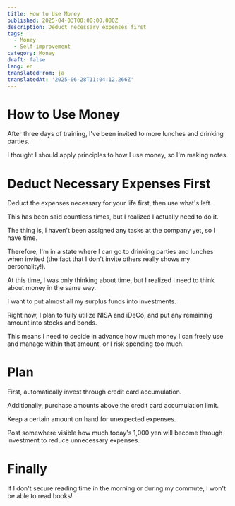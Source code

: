```yaml
---
title: How to Use Money
published: 2025-04-03T00:00:00.000Z
description: Deduct necessary expenses first
tags:
  - Money
  - Self-improvement
category: Money
draft: false
lang: en
translatedFrom: ja
translatedAt: '2025-06-28T11:04:12.266Z'
---
```

# How to Use Money

After three days of training, I've been invited to more lunches and drinking parties.

I thought I should apply principles to how I use money, so I'm making notes.

# Deduct Necessary Expenses First

Deduct the expenses necessary for your life first, then use what's left.

This has been said countless times, but I realized I actually need to do it.

The thing is, I haven't been assigned any tasks at the company yet, so I have time.

Therefore, I'm in a state where I can go to drinking parties and lunches when invited (the fact that I don't invite others really shows my personality!).

At this time, I was only thinking about time, but I realized I need to think about money in the same way.

I want to put almost all my surplus funds into investments.

Right now, I plan to fully utilize NISA and iDeCo, and put any remaining amount into stocks and bonds.

This means I need to decide in advance how much money I can freely use and manage within that amount, or I risk spending too much.

# Plan

First, automatically invest through credit card accumulation.

Additionally, purchase amounts above the credit card accumulation limit.

Keep a certain amount on hand for unexpected expenses.

Post somewhere visible how much today's 1,000 yen will become through investment to reduce unnecessary expenses.

# Finally

If I don't secure reading time in the morning or during my commute, I won't be able to read books!
